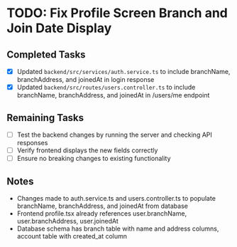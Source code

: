 # TODO: Fix Profile Screen Branch and Join Date Display

## Completed Tasks
- [x] Updated `backend/src/services/auth.service.ts` to include branchName, branchAddress, and joinedAt in login response
- [x] Updated `backend/src/routes/users.controller.ts` to include branchName, branchAddress, and joinedAt in /users/me endpoint

## Remaining Tasks
- [ ] Test the backend changes by running the server and checking API responses
- [ ] Verify frontend displays the new fields correctly
- [ ] Ensure no breaking changes to existing functionality

## Notes
- Changes made to auth.service.ts and users.controller.ts to populate branchName, branchAddress, and joinedAt from database
- Frontend profile.tsx already references user.branchName, user.branchAddress, user.joinedAt
- Database schema has branch table with name and address columns, account table with created_at column
